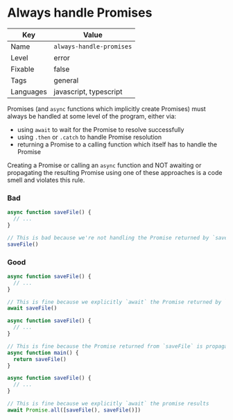 # Always handle Promises

| Key       | Value                    |
| --------- | ------------------------ |
| Name      | `always-handle-promises` |
| Level     | error                    |
| Fixable   | false                    |
| Tags      | general                  |
| Languages | javascript, typescript   |

Promises (and `async` functions which implicitly create Promises) must always be handled at some level of the program, either via:

- using `await` to wait for the Promise to resolve successfully
- using `.then` or `.catch` to handle Promise resolution
- returning a Promise to a calling function which itself has to handle the Promise

Creating a Promise or calling an `async` function and NOT awaiting or propagating the resulting Promise using one of these approaches is a code smell and violates this rule.

### Bad

```js
async function saveFile() {
  // ...
}

// This is bad because we're not handling the Promise returned by `saveFile`
saveFile()
```

### Good

```js
async function saveFile() {
  // ...
}

// This is fine because we explicitly `await` the Promise returned by `saveFile`
await saveFile()
```

```js
async function saveFile() {
  // ...
}

// This is fine because the Promise returned from `saveFile` is propagated to `main`'s caller
async function main() {
  return saveFile()
}
```

```js
async function saveFile() {
  // ...
}

// This is fine because we explicitly `await` the promise results
await Promise.all([saveFile(), saveFile()])
```
